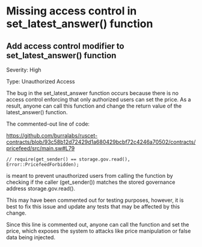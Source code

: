 # Missing access control in set_latest_answer() function

## Add access control modifier to set_latest_answer() function

Severity: High

Type: Unauthorized Access

The bug in the set_latest_answer function occurs because there is no access control enforcing that only authorized users can set the price. As a result, anyone can call this function and change the return value of the latest_answer() function.

The commented-out line of code:

https://github.com/burralabs/ruscet-contracts/blob/93c58b12d72429d1a680429bcbf72c4246a70502/contracts/pricefeed/src/main.sw#L79
```
// require(get_sender() == storage.gov.read(), Error::PricefeedForbidden);
```

is meant to prevent unauthorized users from calling the function by checking if the caller (get_sender()) matches the stored governance address storage.gov.read().

This may have been commented out for testing purposes, however, it is best to fix this issue and update any tests that may be affected by this change.

Since this line is commented out, anyone can call the function and set the price, which exposes the system to attacks like price manipulation or false data being injected.